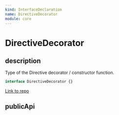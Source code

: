 ```yaml
---
kind: InterfaceDeclaration
name: DirectiveDecorator
module: core
---
```


# DirectiveDecorator

## description

Type of the Directive decorator / constructor function.

```ts
interface DirectiveDecorator {}
```

[Link to repo](https://github.com/timdeschryver/angular/blob/master/packages/core/src/metadata/directives.ts#L25-L77)

## publicApi
